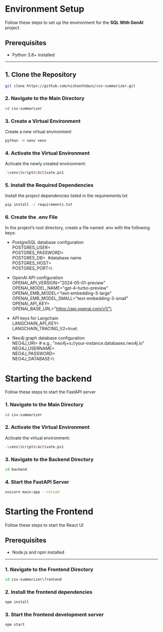 # Environment Setup

Follow these steps to set up the environment for the **SQL With GenAI** project.

## Prerequisites

- Python 3.8+ installed

---

## 1. Clone the Repository

```bash
git clone https://github.com/nishanthdass/csv-summarizer.git
```

### 2. Navigate to the Main Directory
```bash
cd csv-summarizer
```

### 3. Create a Virtual Environment
Create a new virtual environment
```bash
python -m venv venv
```

### 4. Activate the Virtual Environment
Activate the newly created environment:
```bash
.\venv\Scripts\Activate.ps1
```

### 5. Install the Required Dependencies
Install the project dependencies listed in the requirements.txt
```bash
pip install -r requirements.txt
```

### 6. Create the .env File
In the project’s root directory, create a file named .env with the following keys:

- PostgreSQL database configuration\
POSTGRES_USER=\
POSTGRES_PASSWORD=\
POSTGRES_DB=&nbsp; #database name\
POSTGRES_HOST=\
POSTGRES_PORT=\

- OpenAI API configuration\
OPENAI_API_VERSION="2024-05-01-preview"\
OPENAI_MODEL_NAME="gpt-4-turbo-preview"\
OPENAI_EMB_MODEL="text-embedding-3-large"\
OPENAI_EMB_MODEL_SMALL="text-embedding-3-small"\
OPENAI_API_KEY=\
OPENAI_BASE_URL="https://api.openai.com/v1/"\

- API keys for Langchain\
LANGCHAIN_API_KEY=\
LANGCHAIN_TRACING_V2=true\

- Neo4j graph database configuration\
NEO4J_URI=&nbsp;# e.g., "neo4j+s://your-instance.databases.neo4j.io"\
NEO4J_USERNAME=\
NEO4J_PASSWORD=\
NEO4J_DATABASE=\

# Starting the backend
Follow these steps to start the FastAPI server

### 1. Navigate to the Main Directory
```bash
cd csv-summarizer
```

### 2. Activate the Virtual Environment
Activate the virtual environment:
```bash
.\venv\Scripts\Activate.ps1
```

### 3. Navigate to the Backend Directory
```bash
cd backend
```

### 4. Start the FastAPI Server
```bash
uvicorn main:app --reload
```


# Starting the Frontend
Follow these steps to start the React UI

## Prerequisites

- Node.js and npm installed

---


### 1. Navigate to the Frontend Directory
```bash
cd csv-summarizer\frontend
```

### 2. Install the frontend dependencies
```bash
npm install
```

### 3. Start the frontend development server
```bash
npm start
```
